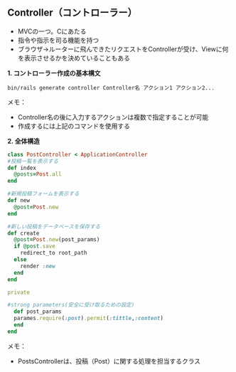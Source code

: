 ## Controller（コントローラー）
- MVCの一つ。Cにあたる
- 指令や指示を司る機能を持つ
- ブラウザ→ルーターに飛んできたリクエストをControllerが受け、Viewに何を表示させるかを決めていることもある

**1. コントローラー作成の基本構文**
```bush
bin/rails generate controller Controller名 アクション1 アクション2...
```
メモ：
- Controller名の後に入力するアクションは複数で指定することが可能
- 作成するには上記のコマンドを使用する

**2. 全体構造**
```ruby
class PostController < ApplicationController
#投稿一覧を表示する
def index
  @posts=Post.all
end

#新規投稿フォームを表示する
def new
  @post=Post.new
end

#新しい投稿をデータベースを保存する
def create
  @post=Post.new(post_params)
  if @post.save
    redirect_to root_path
  else
    render :new
  end
end

private

#strong parameters(安全に受け取るための設定)
  def post_params
  parames.require(:post).permit(:tittle,:content)
  end
end
```
メモ：
- PostsControllerは、投稿（Post）に関する処理を担当するクラス